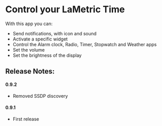 # Control your LaMetric Time

With this app you can:

- Send notifications, with icon and sound
- Activate a specific widget
- Control the Alarm clock, Radio, Timer, Stopwatch and Weather apps
- Set the volume
- Set the brightness of the display


## Release Notes:

#### 0.9.2

- Removed SSDP discovery

#### 0.9.1

- First release
